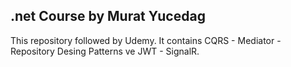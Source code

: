 ## .net Course by Murat Yucedag

This repository followed by Udemy. It contains CQRS - Mediator - Repository Desing Patterns ve JWT - SignalR.
